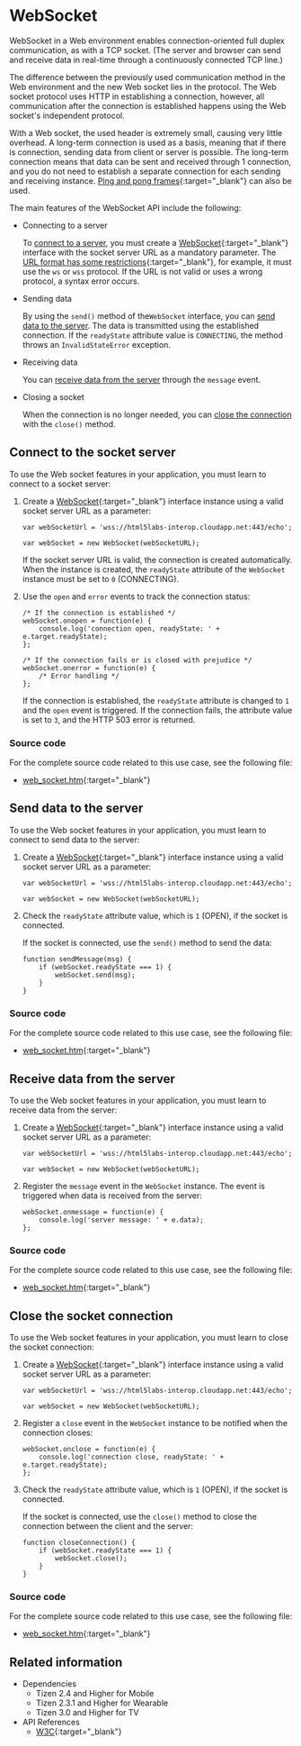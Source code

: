 # WebSocket

WebSocket in a Web environment enables connection-oriented full duplex communication, as with a TCP socket. (The server and browser can send and receive data in real-time through a continuously connected TCP line.)

The difference between the previously used communication method in the Web environment and the new  Web socket lies in the protocol. The Web socket protocol uses HTTP in establishing a connection, however, all communication after the connection is established happens using the Web socket's independent protocol.

With a Web socket, the used header is extremely small, causing very little overhead. A long-term connection is used as a basis, meaning that if there is connection, sending data from client or server is possible. The long-term connection means that data can be sent and received through 1 connection, and you do not need to establish a separate connection for each sending and receiving instance. [Ping and pong frames](https://websockets.spec.whatwg.org//#ping-and-pong-frames){:target="_blank"} can also be used.

The main features of the WebSocket API include the following:

- Connecting to a server

  To [connect to a server](#connecting-to-the-socket-server), you must create a [WebSocket](https://websockets.spec.whatwg.org//#the-websocket-interface){:target="_blank"} interface with the socket server URL as a mandatory parameter. The [URL format has some restrictions](https://websockets.spec.whatwg.org//#the-websocket-interface){:target="_blank"}, for example, it must use the `ws` or `wss` protocol. If the URL is not valid or uses a wrong protocol, a syntax error occurs.

- Sending data

  By using the `send()` method of the`WebSocket` interface, you can [send data to the server](#sending-data-to-the-server). The data is transmitted using the established connection. If the `readyState` attribute value is `CONNECTING`, the method throws an `InvalidStateError` exception.

- Receiving data

  You can [receive data from the server](#receiving-data-from-the-server) through the `message` event.

- Closing a socket

  When the connection is no longer needed, you can [close the connection](#closing-the-socket-connection) with the `close()` method.

## Connect to the socket server

To use the Web socket features in your application, you must learn to connect to a socket server:

1. Create a [WebSocket](https://websockets.spec.whatwg.org//#the-websocket-interface){:target="_blank"} interface instance using a valid socket server URL as a parameter:

   ```
   var webSocketUrl = 'wss://html5labs-interop.cloudapp.net:443/echo';

   var webSocket = new WebSocket(webSocketURL);
   ```

   If the socket server URL is valid, the connection is created automatically. When the instance is created, the `readyState` attribute of the `WebSocket` instance must be set to `0` (CONNECTING).

2. Use the `open` and `error` events to track the connection status:

   ```
   /* If the connection is established */
   webSocket.onopen = function(e) {
       console.log('connection open, readyState: ' + e.target.readyState);
   };

   /* If the connection fails or is closed with prejudice */
   webSocket.onerror = function(e) {
       /* Error handling */
   };
   ```

   If the connection is established, the `readyState` attribute is changed to `1` and the `open` event is triggered. If the connection fails, the attribute value is set to `3`, and the HTTP 503 error is returned.

### Source code

For the complete source code related to this use case, see the following file:

- [web_socket.htm](http://download.tizen.org/misc/examples/w3c_html5/communication/the_websocket_api){:target="_blank"}

## Send data to the server

To use the Web socket features in your application, you must learn to connect to send data to the server:

1. Create a [WebSocket](https://websockets.spec.whatwg.org//#the-websocket-interface){:target="_blank"} interface instance using a valid socket server URL as a parameter:

   ```
   var webSocketUrl = 'wss://html5labs-interop.cloudapp.net:443/echo';

   var webSocket = new WebSocket(webSocketURL);
   ```

2. Check the `readyState` attribute value, which is `1` (OPEN), if the socket is connected.

   If the socket is connected, use the `send()` method to send the data:

   ```
   function sendMessage(msg) {
       if (webSocket.readyState === 1) {
           webSocket.send(msg);
       }
   }
   ```

### Source code

For the complete source code related to this use case, see the following file:

- [web_socket.htm](http://download.tizen.org/misc/examples/w3c_html5/communication/the_websocket_api){:target="_blank"}

## Receive data from the server

To use the Web socket features in your application, you must learn to receive data from the server:

1. Create a [WebSocket](https://websockets.spec.whatwg.org//#the-websocket-interface){:target="_blank"} interface instance using a valid socket server URL as a parameter:

   ```
   var webSocketUrl = 'wss://html5labs-interop.cloudapp.net:443/echo';

   var webSocket = new WebSocket(webSocketURL);
   ```

2. Register the `message` event in the `WebSocket` instance. The event is triggered when data is received from the server:

   ```
   webSocket.onmessage = function(e) {
       console.log('server message: ' + e.data);
   };
   ```

### Source code

For the complete source code related to this use case, see the following file:

- [web_socket.htm](http://download.tizen.org/misc/examples/w3c_html5/communication/the_websocket_api){:target="_blank"}

## Close the socket connection

To use the Web socket features in your application, you must learn to close the socket connection:

1. Create a [WebSocket](https://websockets.spec.whatwg.org//#the-websocket-interface){:target="_blank"} interface instance using a valid socket server URL as a parameter:

   ```
   var webSocketUrl = 'wss://html5labs-interop.cloudapp.net:443/echo';

   var webSocket = new WebSocket(webSocketURL);
   ```

2. Register a `close` event in the `WebSocket` instance to be notified when the connection closes:

   ```
   webSocket.onclose = function(e) {
       console.log('connection close, readyState: ' + e.target.readyState);
   };
   ```

3. Check the `readyState` attribute value, which is `1` (OPEN), if the socket is connected.

   If the socket is connected, use the `close()` method to close the connection between the client and the server:

   ```
   function closeConnection() {
       if (webSocket.readyState === 1) {
           webSocket.close();
       }
   }
   ```

### Source code

For the complete source code related to this use case, see the following file:

- [web_socket.htm](http://download.tizen.org/misc/examples/w3c_html5/communication/the_websocket_api){:target="_blank"}

## Related information
* Dependencies
  - Tizen 2.4 and Higher for Mobile
  - Tizen 2.3.1 and Higher for Wearable
  - Tizen 3.0 and Higher for TV
* API References
  - [W3C](https://websockets.spec.whatwg.org//#the-websocket-interface){:target="_blank"}
